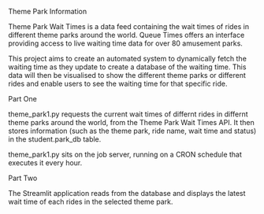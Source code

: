 Theme Park Information 

Theme Park Wait Times is a data feed containing the wait times of rides in different theme parks around the world. Queue Times offers an interface providing access to live waiting time data for over 80 amusement parks. 

This project aims to create an automated system to dynamically fetch the waiting time as they update to create a database of the waiting time. This data will then be visualised to show the different theme parks or different rides and enable users to see the waiting time for that specific ride.

Part One

theme_park1.py requests the current wait times of differnt rides in differnt theme parks around the world, from the Theme Park Wait Times API. It then stores information (such as the theme park, ride name, wait time and status) in the student.park_db table.

theme_park1.py sits on the job server, running on a CRON schedule that executes it every hour.

Part Two

The Streamlit application reads from the database and displays the latest wait time of each rides in the selected theme park.